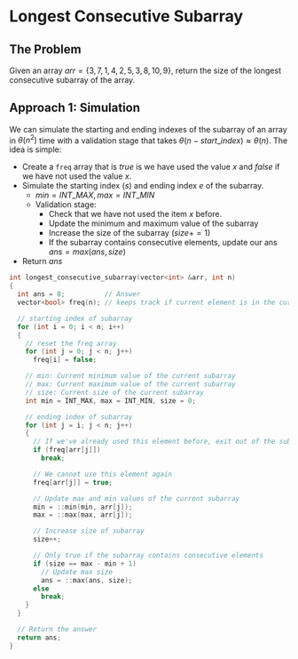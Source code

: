 # Longest Consecutive Subarray

## The Problem

Given an array $arr = \{ 3, 7, 1, 4, 2, 5, 3, 8, 10, 9 \}$, return the size of the longest consecutive subarray of the array.

## Approach 1: Simulation

We can simulate the starting and ending indexes of the subarray of an array in $\theta(n^2)$ time with a validation stage that takes $\theta(n - start\_index) \approx \theta(n)$. The idea is simple:

- Create a `freq` array that is $true$ is we have used the value $x$ and $false$ if we have not used the value $x$.
- Simulate the starting index ($s$) and ending index $e$ of the subarray.
  - $min = INT\_MAX, max = INT\_MIN$
  - Validation stage:
    - Check that we have not used the item $x$ before.
    - Update the minimum and maximum value of the subarray
    - Increase the size of the subarray ($size += 1$)
    - If the subarray contains consecutive elements, update our ans $ans = max(ans, size)$
- Return $ans$

```cpp
int longest_consecutive_subarray(vector<int> &arr, int n)
{
  int ans = 0;          // Answer
  vector<bool> freq(n); // keeps track if current element is in the current subarray

  // starting index of subarray
  for (int i = 0; i < n; i++)
  {
    // reset the freq array
    for (int j = 0; j < n; j++)
      freq[i] = false;

    // min: Current minimum value of the current subarray
    // max: Current maximum value of the current subarray
    // size: Current size of the current subarray
    int min = INT_MAX, max = INT_MIN, size = 0;

    // ending index of subarray
    for (int j = i; j < n; j++)
    {
      // If we've already used this element before, exit out of the subarray building loop
      if (freq[arr[j]])
        break;

      // We cannot use this element again
      freq[arr[j]] = true;

      // Update max and min values of the current subarray
      min = ::min(min, arr[j]);
      max = ::max(max, arr[j]);

      // Increase size of subarray
      size++;

      // Only true if the subarray contains consecutive elements
      if (size == max - min + 1)
        // Update max size
        ans = ::max(ans, size);
      else
        break;
    }
  }

  // Return the answer
  return ans;
}
```
